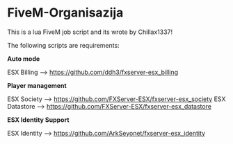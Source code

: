 # FiveM-Organisazija
This is a lua FiveM job script and its wrote by Chillax1337!

The following scripts are requirements:

<b>Auto mode</b>

ESX Billing --> https://github.com/ddh3/fxserver-esx_billing

<b>Player management</b>

ESX Society --> https://github.com/FXServer-ESX/fxserver-esx_society
ESX Datastore --> https://github.com/FXServer-ESX/fxserver-esx_datastore

<b>ESX Identity Support</b>

ESX Identity --> https://github.com/ArkSeyonet/fxserver-esx_identity
